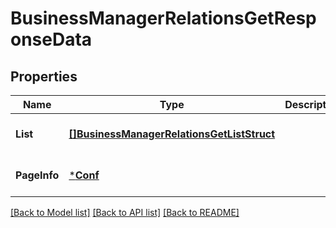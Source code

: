 # BusinessManagerRelationsGetResponseData

## Properties
Name | Type | Description | Notes
------------ | ------------- | ------------- | -------------
**List** | [**[]BusinessManagerRelationsGetListStruct**](BusinessManagerRelationsGetListStruct.md) |  | [optional] [default to null]
**PageInfo** | [***Conf**](conf.md) |  | [optional] [default to null]

[[Back to Model list]](../README.md#documentation-for-models) [[Back to API list]](../README.md#documentation-for-api-endpoints) [[Back to README]](../README.md)



